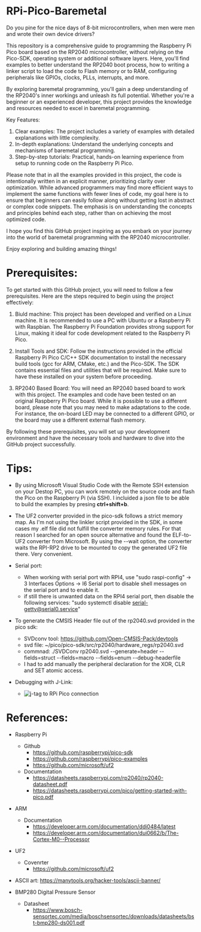 # RPi-Pico-Baremetal

Do you pine for the nice days of 8-bit microcontrollers, when men were men and wrote their own device drivers?

This repository is a comprehensive guide to programming the Raspberry Pi Pico board based on the RP2040 microcontroller, without relying on the Pico-SDK, operating system or additional software layers. Here, you'll find examples to better understand the RP2040 boot process, how to writing a linker script to load the code to Flash memory or to RAM, configuring peripherals like GPIOs, clocks, PLLs, interrupts, and more.

By exploring baremetal programming, you'll gain a deep understanding of the RP2040's inner workings and unleash its full potential. Whether you're a beginner or an experienced developer, this project provides the knowledge and resources needed to excel in baremetal programming.

Key Features:
1. Clear examples: The project includes a variety of examples with detailed explanations with little complexity.
2. In-depth explanations: Understand the underlying concepts and mechanisms of baremetal programming.
3. Step-by-step tutorials: Practical, hands-on learning experience from setup to running code on the Raspberry Pi Pico.

Please note that in all the examples provided in this project, the code is intentionally written in an explicit manner, prioritizing clarity over optimization. While advanced programmers may find more efficient ways to implement the same functions with fewer lines of code, my goal here is to ensure that beginners can easily follow along without getting lost in abstract or complex code snippets. The emphasis is on understanding the concepts and principles behind each step, rather than on achieving the most optimized code.

I hope you find this GitHub project inspiring as you embark on your journey into the world of baremetal programming with the RP2040 microcontroller.

Enjoy exploring and building amazing things!


# Prerequisites:

To get started with this GitHub project, you will need to follow a few prerequisites. Here are the steps required to begin using the project effectively:

1. Biuld machine: This project has been developed and verified on a Linux machine. It is recommended to use a PC with Ubuntu or a Raspberry Pi with Raspbian. The Raspberry Pi Foundation provides strong support for Linux, making it ideal for code development related to the Raspberry Pi Pico.

2. Install Tools and SDK: Follow the instructions provided in the official Raspberry Pi Pico C/C++ SDK documentation to install the necessary build tools (gcc for ARM, CMake, etc.) and the Pico-SDK. The SDK contains essential files and utilities that will be required. Make sure to have these installed on your system before proceeding.

3. RP2040 Based Board: You will need an RP2040 based board to work with this project. The examples and code have been tested on an original Raspberry Pi Pico board. While it is possible to use a different board, please note that you may need to make adaptations to the code. For instance, the on-board LED may be connected to a different GPIO, or the board may use a different external flash memory.

By following these prerequisites, you will set up your development environment and have the necessary tools and hardware to dive into the GitHub project successfully.


# Tips:

- By using Microsoft Visual Studio Code with the Remote SSH extension on your Destop PC, you can work remotely on the source code and flash the Pico on the Raspberry Pi (via SSH). I incluided a json file to be able to build the examples by presing **ctrl+shift+b**.
- The UF2 converter provided in the pico-sdk follows a strict memory map. As I'm not using the linkler script provided in the SDK, in some cases my .elf file did not fulfill the converter memory rules. For that reason I searched for an open source alternative and found the ELF-to-UF2 converter from Microsoft. By using the --wait option, the converter waits the RPI-RP2 drive to be mounted to copy the generated UF2 file there. Very convenient.
- Serial port:
    - When working with serial port with RPI4, use "sudo raspi-config" -> 3 Interfaces Options -> I6 Serial port to disable shell messages on the serial port and to enable it.
    - if still there is unwanted data on the RPI4 serial port, then disable the following services: "sudo systemctl disable serial-getty@serial0.service"
- To generate the CMSIS Header file out of the rp2040.svd provided in the pico sdk:
    - SVDconv tool: https://github.com/Open-CMSIS-Pack/devtools
    - svd file: ~/pico/pico-sdk/src/rp2040/hardware_regs/rp2040.svd
    - commnad: ./SVDConv rp2040.svd --generate=header --fields=struct --fields=macro  --fields=enum --debug-headerfile
    - I had to add manually the peripheral declaration for the XOR, CLR and SET atomic access.

- Debugging with J-Link:
    - ![j-tag to RPi Pico connection](https://github.com/carlosftm/RPi-Pico-Baremetal/assets/13556362/58a44b32-9690-4f96-9ead-32db2a957067)


# References:
- Raspberry Pi
    - Github
        - https://github.com/raspberrypi/pico-sdk
        - https://github.com/raspberrypi/pico-examples
        - https://github.com/microsoft/uf2
    - Documentation
        - https://datasheets.raspberrypi.com/rp2040/rp2040-datasheet.pdf
        - https://datasheets.raspberrypi.com/pico/getting-started-with-pico.pdf
- ARM
    - Documentation
        - https://developer.arm.com/documentation/ddi0484/latest
        - https://developer.arm.com/documentation/dui0662/b/The-Cortex-M0--Processor
- UF2
    - Covenrter
        - https://github.com/microsoft/uf2
- ASCII art: https://manytools.org/hacker-tools/ascii-banner/

- BMP280 Digital Pressure Sensor
    - Datasheet
        - https://www.bosch-sensortec.com/media/boschsensortec/downloads/datasheets/bst-bmp280-ds001.pdf
